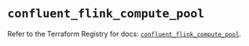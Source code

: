 # `confluent_flink_compute_pool`

Refer to the Terraform Registry for docs: [`confluent_flink_compute_pool`](https://registry.terraform.io/providers/confluentinc/confluent/2.9.0/docs/resources/flink_compute_pool).
